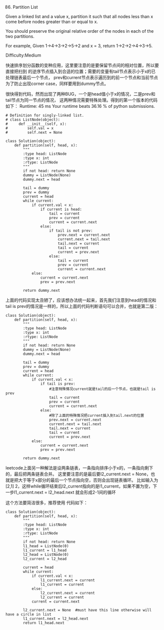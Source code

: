 86. Partition List

Given a linked list and a value x, partition it such that all nodes less than x come before nodes greater than or equal to x.

You should preserve the original relative order of the nodes in each of the two partitions.

For example,
Given 1->4->3->2->5->2 and x = 3,
return 1->2->2->4->3->5.

Difficulty:Medium

快速排序划分函数的变种应用，这里要注意的是要保留节点间的相对位置，所以要直接把扫到
的逆序节点插入到合适的位置；需要的变量有tail节点表示小于x的已处理链表最后一个节点，
prev和current节点表示遍历到的前一个节点和当前节点
为了防止出现corner case，同样要用到dummy节点。

很快得到代码，然而出现了两种BUG，一个是head值小于x的情况，二是prev和tail节点为同一节点的情况，
这两种情况需要特殊处理。得到的第一个版本的代码如下：
Runtime: 45 ms
Your runtime beats 36.16 % of python submissions.
```
# Definition for singly-linked list.
# class ListNode(object):
#     def __init__(self, x):
#         self.val = x
#         self.next = None

class Solution(object):
    def partition(self, head, x):
        """
        :type head: ListNode
        :type x: int
        :rtype: ListNode
        """
        if not head: return None
        dummy = ListNode(None)
        dummy.next = head

        tail = dummy
        prev = dummy
        current = head
        while current:
            if current.val < x:
                if current is head:
                    tail = current
                    prev = current
                    current = current.next
                else:
                    if tail is not prev:
                        prev.next = current.next
                        current.next = tail.next
                        tail.next = current
                        tail = current
                        current = prev.next
                    else:
                        tail = current
                        prev = current
                        current = current.next
            else:
                current = current.next
                prev = prev.next

        return dummy.next
```

上面的代码实现太丑陋了，应该想办法统一起来，首先我们注意到head的情况和tail is prev的情况是一样的，所以上面的代码判断语句可以合并，也就是第二版：
```
class Solution(object):
    def partition(self, head, x):
        """
        :type head: ListNode
        :type x: int
        :rtype: ListNode
        """
        if not head: return None
        dummy = ListNode(None)
        dummy.next = head

        tail = dummy
        prev = dummy
        current = head
        while current:
            if current.val < x:
                if tail is prev:
                    #注意特殊情况current就是tail的后一个节点，也就是tail is prev
                    tail = current
                    prev = current
                    current = current.next
                else:
                    #除了上面的特殊情况把current插入到tail.next的位置
                    prev.next = current.next
                    current.next = tail.next
                    tail.next = current
                    tail = current
                    current = prev.next
            else:
                current = current.next
                prev = prev.next

        return dummy.next
```
leetcode上面另一种解法是设两条链表，一条指向排序小于x的，一条指向剩下的，最后把两条链表合并。
这里要注意的是最后要l2_current.next = None，也就是把大于等于x部分的最后一个节点指向空，否则会出现链表循环。
比如输入为[2,1] 2，这样while循环结束后l2_current指向的是l1_current，如果不置为空，下一步l1_current.next = l2_head.next
就会形成2-1间的循环


这个方法要简洁很多，推荐使用
代码如下：
```
class Solution(object):
    def partition(self, head, x):
        """
        :type head: ListNode
        :type x: int
        :rtype: ListNode
        """
        if not head: return None
        l1_head = ListNode(0)
        l1_current = l1_head
        l2_head = ListNode(0)
        l2_current = l2_head

        current = head
        while current:
            if current.val < x:
                l1_current.next = current
                l1_current = current
            else:
                l2_current.next = current
                l2_current = current
            current = current.next

        l2_current.next = None  #must have this line otherwise will have a circle in list
        l1_current.next = l2_head.next
        return l1_head.next
```
